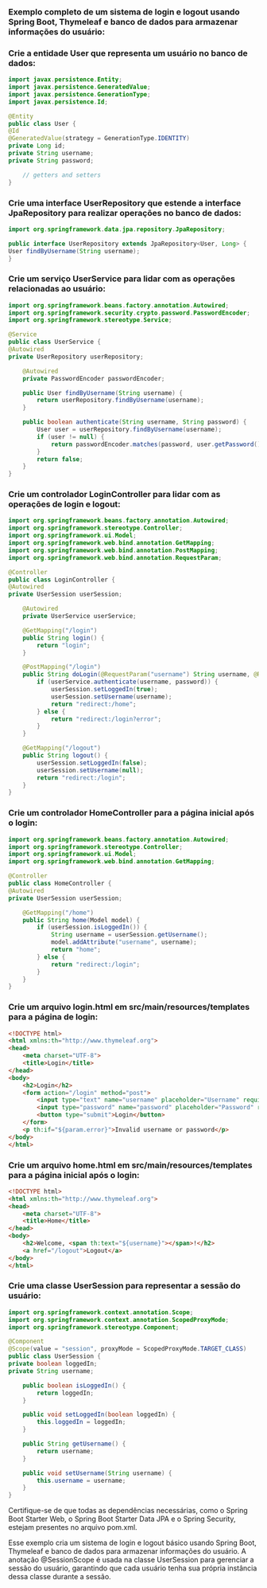 ### Exemplo completo de um sistema de login e logout usando Spring Boot, Thymeleaf e banco de dados para armazenar informações do usuário:

### Crie a entidade User que representa um usuário no banco de dados:

```java
import javax.persistence.Entity;
import javax.persistence.GeneratedValue;
import javax.persistence.GenerationType;
import javax.persistence.Id;

@Entity
public class User {
@Id
@GeneratedValue(strategy = GenerationType.IDENTITY)
private Long id;
private String username;
private String password;

    // getters and setters
}
```

### Crie uma interface UserRepository que estende a interface JpaRepository para realizar operações no banco de dados:

```java
import org.springframework.data.jpa.repository.JpaRepository;

public interface UserRepository extends JpaRepository<User, Long> {
User findByUsername(String username);
}
```
### Crie um serviço UserService para lidar com as operações relacionadas ao usuário:

```java
import org.springframework.beans.factory.annotation.Autowired;
import org.springframework.security.crypto.password.PasswordEncoder;
import org.springframework.stereotype.Service;

@Service
public class UserService {
@Autowired
private UserRepository userRepository;

    @Autowired
    private PasswordEncoder passwordEncoder;

    public User findByUsername(String username) {
        return userRepository.findByUsername(username);
    }

    public boolean authenticate(String username, String password) {
        User user = userRepository.findByUsername(username);
        if (user != null) {
            return passwordEncoder.matches(password, user.getPassword());
        }
        return false;
    }
}
```

### Crie um controlador LoginController para lidar com as operações de login e logout:

```java
import org.springframework.beans.factory.annotation.Autowired;
import org.springframework.stereotype.Controller;
import org.springframework.ui.Model;
import org.springframework.web.bind.annotation.GetMapping;
import org.springframework.web.bind.annotation.PostMapping;
import org.springframework.web.bind.annotation.RequestParam;

@Controller
public class LoginController {
@Autowired
private UserSession userSession;

    @Autowired
    private UserService userService;

    @GetMapping("/login")
    public String login() {
        return "login";
    }

    @PostMapping("/login")
    public String doLogin(@RequestParam("username") String username, @RequestParam("password") String password) {
        if (userService.authenticate(username, password)) {
            userSession.setLoggedIn(true);
            userSession.setUsername(username);
            return "redirect:/home";
        } else {
            return "redirect:/login?error";
        }
    }

    @GetMapping("/logout")
    public String logout() {
        userSession.setLoggedIn(false);
        userSession.setUsername(null);
        return "redirect:/login";
    }
}
```

### Crie um controlador HomeController para a página inicial após o login:

```java
import org.springframework.beans.factory.annotation.Autowired;
import org.springframework.stereotype.Controller;
import org.springframework.ui.Model;
import org.springframework.web.bind.annotation.GetMapping;

@Controller
public class HomeController {
@Autowired
private UserSession userSession;

    @GetMapping("/home")
    public String home(Model model) {
        if (userSession.isLoggedIn()) {
            String username = userSession.getUsername();
            model.addAttribute("username", username);
            return "home";
        } else {
            return "redirect:/login";
        }
    }
}
```

### Crie um arquivo login.html em src/main/resources/templates para a página de login:

```html
<!DOCTYPE html>
<html xmlns:th="http://www.thymeleaf.org">
<head>
    <meta charset="UTF-8">
    <title>Login</title>
</head>
<body>
    <h2>Login</h2>
    <form action="/login" method="post">
        <input type="text" name="username" placeholder="Username" required><br>
        <input type="password" name="password" placeholder="Password" required><br>
        <button type="submit">Login</button>
    </form>
    <p th:if="${param.error}">Invalid username or password</p>
</body>
</html>
```

### Crie um arquivo home.html em src/main/resources/templates para a página inicial após o login:

```html
<!DOCTYPE html>
<html xmlns:th="http://www.thymeleaf.org">
<head>
    <meta charset="UTF-8">
    <title>Home</title>
</head>
<body>
    <h2>Welcome, <span th:text="${username}"></span>!</h2>
    <a href="/logout">Logout</a>
</body>
</html>
```

### Crie uma classe UserSession para representar a sessão do usuário:

```java
import org.springframework.context.annotation.Scope;
import org.springframework.context.annotation.ScopedProxyMode;
import org.springframework.stereotype.Component;

@Component
@Scope(value = "session", proxyMode = ScopedProxyMode.TARGET_CLASS)
public class UserSession {
private boolean loggedIn;
private String username;

    public boolean isLoggedIn() {
        return loggedIn;
    }

    public void setLoggedIn(boolean loggedIn) {
        this.loggedIn = loggedIn;
    }

    public String getUsername() {
        return username;
    }

    public void setUsername(String username) {
        this.username = username;
    }
}
```

Certifique-se de que todas as dependências necessárias, como o Spring Boot Starter Web, o Spring Boot Starter Data JPA e o Spring Security, estejam presentes no arquivo pom.xml.

Esse exemplo cria um sistema de login e logout básico usando Spring Boot, Thymeleaf e banco de dados para armazenar informações do usuário. A anotação @SessionScope é usada na classe UserSession para gerenciar a sessão do usuário, garantindo que cada usuário tenha sua própria instância dessa classe durante a sessão.
